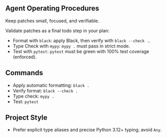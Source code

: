 ## Agent Operating Procedures

Keep patches small, focused, and verifiable.

Validate patches as a final todo step in your plan:

- Format with `black`: apply Black, then verify with `black --check .`.
- Type Check with `mypy`: `mypy .` must pass in strict mode.
- Test with `pytest`: `pytest` must be green with 100% test coverage (enforced).

## Commands

- Apply automatic formatting: `black .`
- Verify format: `black --check .`
- Type check: `mypy .`
- Test: `pytest`

## Project Style

- Prefer explicit type aliases and precise Python 3.12+ typing; avoid `Any`.